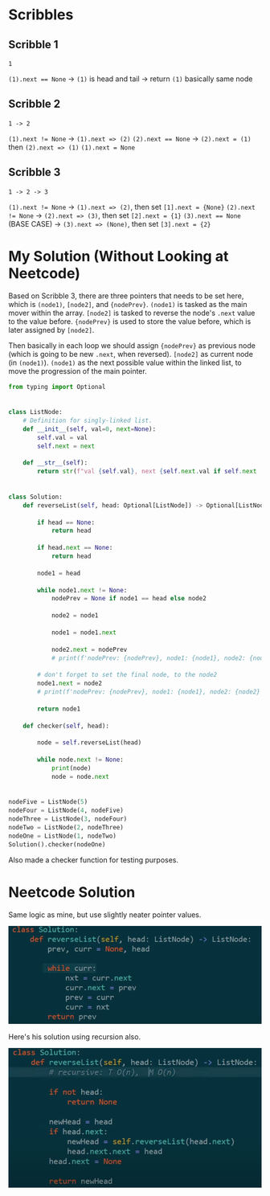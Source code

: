 # Scribbles
## Scribble 1
```
1
```
`(1).next == None` &rarr; `(1)` is head and tail &rarr; return `(1)` basically same node

## Scribble 2

```
1 -> 2
```
`(1).next != None` &rarr; `(1).next => (2)`
    `(2).next == None` &rarr; `(2).next = (1)` then `(2).next => (1)`
    `(1).next = None`


## Scribble 3
```
1 -> 2 -> 3
```
`(1).next != None` &rarr; `(1).next => (2)`, then set `[1].next = {None}`
    `(2).next != None` &rarr; `(2).next => (3)`, then set `[2].next = {1}`
        `(3).next == None` (BASE CASE) &rarr; `(3).next => (None)`, then set `[3].next = {2}`

# My Solution (Without Looking at Neetcode)
Based on Scribble 3, there are three pointers that needs to be set here, which is `(node1)`, `[node2]`, and `{nodePrev}`. `(node1)` is tasked as the main mover within the array. `[node2]` is tasked to reverse the node's `.next` value to the value before. `{nodePrev}` is used to store the value before, which is later assigned by `[node2]`.

Then basically in each loop we should assign `{nodePrev}` as previous node (which is going to be new `.next`, when reversed). `[node2]` as current node (in `(node1)`). `(node1)` as the next possible value within the linked list, to move the progression of the main pointer.

```python
from typing import Optional


class ListNode:
    # Definition for singly-linked list.
    def __init__(self, val=0, next=None):
        self.val = val
        self.next = next

    def __str__(self):
        return str(f"val {self.val}, next {self.next.val if self.next != None else None}")


class Solution:
    def reverseList(self, head: Optional[ListNode]) -> Optional[ListNode]:

        if head == None:
            return head

        if head.next == None:
            return head

        node1 = head

        while node1.next != None:
            nodePrev = None if node1 == head else node2

            node2 = node1

            node1 = node1.next

            node2.next = nodePrev
            # print(f'nodePrev: {nodePrev}, node1: {node1}, node2: {node2}')

        # don't forget to set the final node, to the node2
        node1.next = node2
        # print(f'nodePrev: {nodePrev}, node1: {node1}, node2: {node2}')

        return node1

    def checker(self, head):

        node = self.reverseList(head)

        while node.next != None:
            print(node)
            node = node.next


nodeFive = ListNode(5)
nodeFour = ListNode(4, nodeFive)
nodeThree = ListNode(3, nodeFour)
nodeTwo = ListNode(2, nodeThree)
nodeOne = ListNode(1, nodeTwo)
Solution().checker(nodeOne)
```

Also made a checker function for testing purposes.

# Neetcode Solution
Same logic as mine, but use slightly neater pointer values.

![alt text](image.png)

Here's his solution using recursion also.

![alt text](image-1.png)